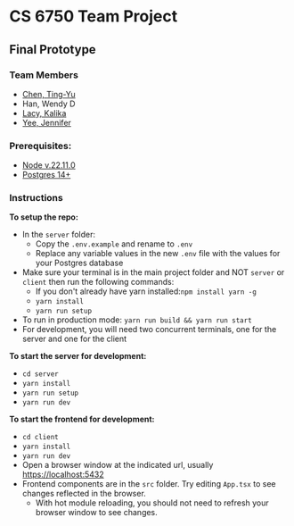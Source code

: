# CS 6750 Team Project

## Final Prototype

### Team Members

- [Chen, Ting-Yu](https://github.com/7ingyu)
- Han, Wendy D
- [Lacy, Kalika](https://github.com/kqlacy)
- [Yee, Jennifer](https://github.com/chocolateleche)

### Prerequisites:
- [Node v.22.11.0](https://nodejs.org)
- [Postgres 14+](https://www.postgresql.org/download/)

### Instructions

**To setup the repo:**
- In the `server` folder:
  - Copy the `.env.example` and rename to `.env`
  - Replace any variable values in the new `.env` file with the values for your Postgres database
- Make sure your terminal is in the main project folder and NOT `server` or `client` then run the following commands:
  - If you don't already have yarn installed:`npm install yarn -g`
  - `yarn install`
  - `yarn run setup`
- To run in production mode: `yarn run build && yarn run start`
- For development, you will need two concurrent terminals, one for the server and one for the client

**To start the server for development:**
- `cd server`
- `yarn install`
- `yarn run setup`
- `yarn run dev`

**To start the frontend for development:**
- `cd client`
- `yarn install`
- `yarn run dev`
- Open a browser window at the indicated url, usually [https://localhost:5432](https://localhost:5432)
- Frontend components are in the `src` folder. Try editing `App.tsx` to see changes reflected in the browser.
  - With hot module reloading, you should not need to refresh your browser window to see changes.
